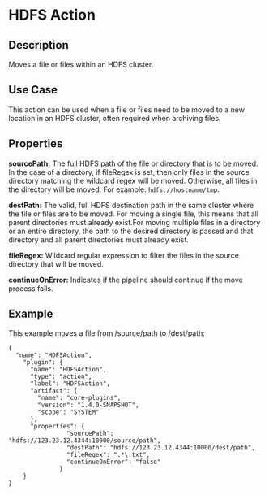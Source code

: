 # HDFS Action


Description
-----------
Moves a file or files within an HDFS cluster.


Use Case
--------
This action can be used when a file or files need to be moved to a new location in an HDFS cluster, 
often required when archiving files.


Properties
----------
**sourcePath:** The full HDFS path of the file or directory that is to be moved. In the case of a directory, if
fileRegex is set, then only files in the source directory matching the wildcard regex will be moved.
Otherwise, all files in the directory will be moved. For example: `hdfs://hostname/tmp`.

**destPath:** The valid, full HDFS destination path in the same cluster where the file or files are to be moved.
For moving a single file, this means that all parent directories must already exist.For moving multiple files in a
directory or an entire directory, the path to the desired directory is passed and that directory and all parent
directories must already exist.

**fileRegex:** Wildcard regular expression to filter the files in the source directory that will be moved.

**continueOnError:** Indicates if the pipeline should continue if the move process fails.


Example
-------
This example moves a file from /source/path to /dest/path:

    {
      "name": "HDFSAction",
        "plugin": {
          "name": "HDFSAction",
          "type": "action",
          "label": "HDFSAction",
          "artifact": {
            "name": "core-plugins",
            "version": "1.4.0-SNAPSHOT",
            "scope": "SYSTEM"
          },
          "properties": {
                    "sourcePath": "hdfs://123.23.12.4344:10000/source/path",
                    "destPath": "hdfs://123.23.12.4344:10000/dest/path",
                    "fileRegex": ".*\.txt",
                    "continueOnError": "false"
                  }
        }
    }
